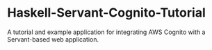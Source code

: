 # Haskell-Servant-Cognito-Tutorial
A tutorial and example application for integrating AWS Cognito with a Servant-based web application.
